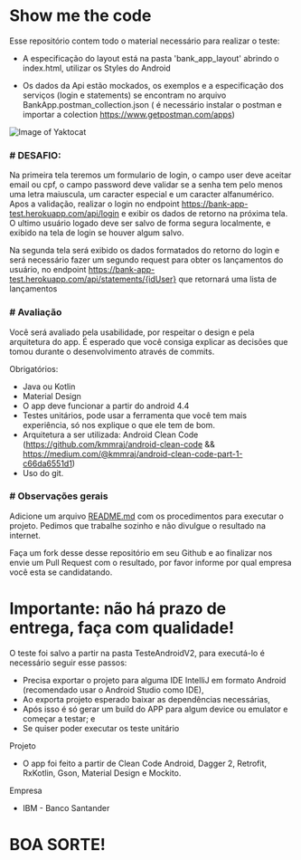 # Show me the code

Esse repositório contem todo o material necessário para realizar o teste: 
- A especificação do layout está na pasta 'bank_app_layout' abrindo o index.html, utilizar os Styles do Android

- Os dados da Api estão mockados, os exemplos e a especificação dos serviços (login e statements) se encontram no arquivo BankApp.postman_collection.json ( é necessário instalar o postman e importar a colection https://www.getpostman.com/apps)

![Image of Yaktocat](https://github.com/SantanderTecnologia/TesteiOS/blob/new_test/telas.png)

### # DESAFIO:

Na primeira tela teremos um formulario de login, o campo user deve aceitar email ou cpf,
o campo password deve validar se a senha tem pelo menos uma letra maiuscula, um caracter especial e um caracter alfanumérico.
Apos a validação, realizar o login no endpoint https://bank-app-test.herokuapp.com/api/login e exibir os dados de retorno na próxima tela.
O ultimo usuário logado deve ser salvo de forma segura localmente, e exibido na tela de login se houver algum salvo. 

Na segunda tela será exibido os dados formatados do retorno do login e será necessário fazer um segundo request para obter os lançamentos do usuário, no endpoint https://bank-app-test.herokuapp.com/api/statements/{idUser} que retornará uma lista de lançamentos

### # Avaliação

Você será avaliado pela usabilidade, por respeitar o design e pela arquitetura do app. É esperado que você consiga explicar as decisões que tomou durante o desenvolvimento através de commits.

Obrigatórios:

* Java ou Kotlin
* Material Design
* O app deve funcionar a partir do android 4.4
* Testes unitários, pode usar a ferramenta que você tem mais experiência, só nos explique o que ele tem de bom.
* Arquitetura a ser utilizada: Android Clean Code (https://github.com/kmmraj/android-clean-code && https://medium.com/@kmmraj/android-clean-code-part-1-c66da6551d1)
* Uso do git.

### # Observações gerais

Adicione um arquivo [README.md](http://README.md) com os procedimentos para executar o projeto.
Pedimos que trabalhe sozinho e não divulgue o resultado na internet.

Faça um fork desse desse repositório em seu Github e ao finalizar nos envie um Pull Request com o resultado, por favor informe por qual empresa você esta se candidatando.

# Importante: não há prazo de entrega, faça com qualidade!

O teste foi salvo a partir na pasta TesteAndroidV2, para executá-lo é necessário seguir esse passos:
* Precisa exportar o projeto para alguma IDE IntelliJ em formato Android (recomendado usar o Android Studio como IDE),
* Ao exporta projeto esperado baixar as dependências necessárias,
* Após isso é só gerar um build do APP para algum device ou emulator e começar a testar; e
* Se quiser poder executar os teste unitário

Projeto
* O app foi feito a partir de Clean Code Android, Dagger 2, Retrofit, RxKotlin, Gson, Material Design e Mockito.

Empresa
* IBM - Banco Santander


# BOA SORTE!
